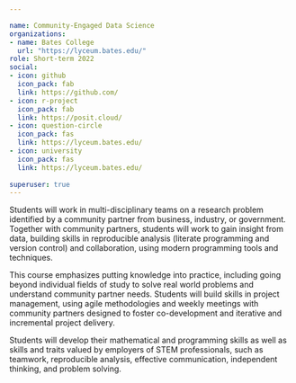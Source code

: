 ```yaml
---

name: Community-Engaged Data Science
organizations:
- name: Bates College
  url: "https://lyceum.bates.edu/"
role: Short-term 2022
social:
- icon: github
  icon_pack: fab
  link: https://github.com/
- icon: r-project
  icon_pack: fab
  link: https://posit.cloud/
- icon: question-circle
  icon_pack: fas
  link: https://lyceum.bates.edu/
- icon: university
  icon_pack: fas
  link: https://lyceum.bates.edu/
  
superuser: true
---
```


Students will work in multi-disciplinary teams on a research problem identified by a community partner from business, industry, or government. Together with community partners, students will work to gain insight from data, building skills in reproducible analysis (literate programming and version control) and collaboration, using modern programming tools and techniques. 

This course emphasizes putting knowledge into practice, including going beyond individual fields of study to solve real world problems and understand community partner needs. Students will build skills in project management, using agile methodologies and weekly meetings with community partners designed to foster co-development and iterative and incremental project delivery.

Students will develop their mathematical and programming skills as well as skills and traits valued by employers of STEM professionals, such as teamwork, reproducible analysis, effective communication, independent thinking, and problem solving. 
